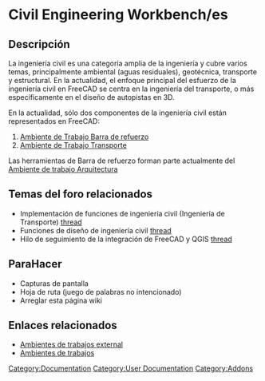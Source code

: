 # Civil Engineering Workbench/es



## Descripción

La ingeniería civil es una categoría amplia de la ingeniería y cubre varios temas, principalmente ambiental (aguas residuales), geotécnica, transporte y estructural. En la actualidad, el enfoque principal del esfuerzo de la ingeniería civil en FreeCAD se centra en la ingeniería del transporte, o más específicamente en el diseño de autopistas en 3D.

En la actualidad, sólo dos componentes de la ingeniería civil están representados en FreeCAD:

1.  [Ambiente de Trabajo Barra de refuerzo](Arch_Rebar/es.md)
2.  [Ambiente de Trabajo Transporte](Transportation_Workbench.md)

Las herramientas de Barra de refuerzo forman parte actualmente del [Ambiente de trabajo Arquitectura](Arch_Workbench/es.md)

## Temas del foro relacionados 

-   Implementación de funciones de ingeniería civil (Ingeniería de Transporte) [thread](https://forum.freecadweb.org/viewtopic.php?f=8&t=22277)
-   Funciones de diseño de ingeniería civil [thread](https://forum.freecadweb.org/viewtopic.php?f=8&t=6973)
-   Hilo de seguimiento de la integración de FreeCAD y QGIS [thread](https://forum.freecadweb.org/viewtopic.php?f=8&t=22390)

## ParaHacer

-   Capturas de pantalla
-   Hoja de ruta (juego de palabras no intencionado)
-   Arreglar esta página wiki

## Enlaces relacionados 

-   [Ambientes de trabajos external](External_workbenches/es.md)
-   [Ambientes de trabajos](Workbenches/es.md)




[Category:Documentation](Category:Documentation.md) [Category:User Documentation](Category:User_Documentation.md) [Category:Addons](Category:Addons.md)
